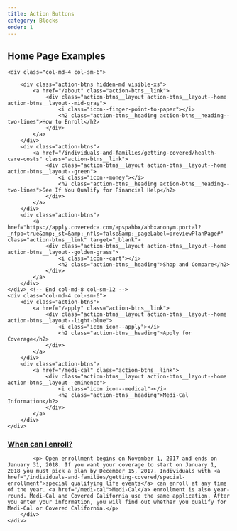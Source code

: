 ```yaml
---
title: Action Buttons
category: Blocks
order: 1
---
```


## Home Page Examples

<div class="row margin-top-65--desktop">

	<div class="col-md-4 col-sm-6">

		<div class="action-btns hidden-md visible-xs">
			<a href="/about" class="action-btns__link">
				<div class="action-btns__layout action-btns__layout--home action-btns__layout--mid-gray">
					<i class="icon--finger-point-to-paper"></i>
					<h2 class="action-btns__heading action-btns__heading--two-lines">How to Enroll</h2>
				</div> 
			</a> 
		</div>
		<div class="action-btns">
			<a href="/individuals-and-families/getting-covered/health-care-costs" class="action-btns__link">
				<div class="action-btns__layout action-btns__layout--home action-btns__layout--green">
					<i class="icon--money"></i>
					<h2 class="action-btns__heading action-btns__heading--two-lines">See If You Qualify for Financial Help</h2>
				</div>
			</a> 
		</div>
		<div class="action-btns">
			<a href="https://apply.coveredca.com/apspahbx/ahbxanonym.portal?_nfpb=true&amp;_st=&amp;_nfls=false&amp;_pageLabel=previewPlanPage#" class="action-btns__link" target="_blank">
				<div class="action-btns__layout action-btns__layout--home action-btns__layout--golden-grass">
					<i class="icon--cart"></i>
					<h2 class="action-btns__heading">Shop and Compare</h2>
				</div>
			</a>
		</div>
	</div> <!-- End col-md-8 col-sm-12 --> 
	<div class="col-md-4 col-sm-6">
		<div class="action-btns">
			<a href="/apply" class="action-btns__link">
				<div class="action-btns__layout action-btns__layout--home action-btns__layout--light-blue">
					<i class="icon icon--apply"></i>
					<h2 class="action-btns__heading">Apply for Coverage</h2>
				</div>
			</a> 
		</div>
		<div class="action-btns">
			<a href="/medi-cal" class="action-btns__link">
				<div class="action-btns__layout action-btns__layout--home action-btns__layout--eminence">
					<i class="icon icon--medical"></i>
					<h2 class="action-btns__heading">Medi-Cal Information</h2>
				</div>
			</a>
		</div>
	</div>
</div>


<div class="expandable">
	<div class="expandable__trigger"><span class="glyphicon expandable__glyph glyphicon-triangle-bottom"> </span>
		<h3 class="expandable__heading"><a class="expandable__link" href="#" aria-expanded="false">When can I enroll? </a></h3></div>
		<div class="expandable__target expandable__target--child">

			<p> Open enrollment begins on November 1, 2017 and ends on January 31, 2018. If you want your coverage to start on January 1, 2018 you must pick a plan by December 15, 2017. Individuals with <a href="/individuals-and-families/getting-covered/special-enrollment">special qualifying life events</a> can enroll at any time of the year. <a href="/medi-cal">Medi-Cal</a> enrollment is also year-round. Medi-Cal and Covered California use the same application. After you enter your information, you will find out whether you qualify for Medi-Cal or Covered California.</p>
		</div>
	</div>

